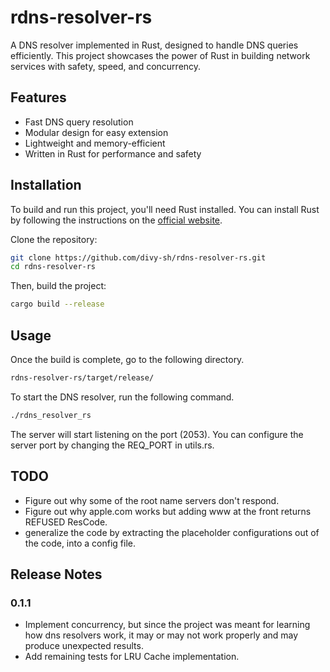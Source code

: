 # rdns-resolver-rs

A DNS resolver implemented in Rust, designed to handle DNS queries efficiently. This project showcases the power of Rust in building network services with safety, speed, and concurrency.

## Features
- Fast DNS query resolution
- Modular design for easy extension
- Lightweight and memory-efficient
- Written in Rust for performance and safety

## Installation

To build and run this project, you'll need Rust installed. You can install Rust by following the instructions on the [official website](https://www.rust-lang.org/).

Clone the repository:

```bash
git clone https://github.com/divy-sh/rdns-resolver-rs.git
cd rdns-resolver-rs
```

Then, build the project:
```bash
cargo build --release
```

## Usage

Once the build is complete, go to the following directory.
```bash
rdns-resolver-rs/target/release/
```
To start the DNS resolver, run the following command. 
```bash
./rdns_resolver_rs
```
The server will start listening on the port (2053). You can configure the server port by changing the REQ_PORT in utils.rs.

## TODO

- Figure out why some of the root name servers don't respond.
- Figure out why apple.com works but adding www at the front returns REFUSED ResCode.
- generalize the code by extracting the placeholder configurations out of the code, into a config file.

## Release Notes

### 0.1.1

- Implement concurrency, but since the project was meant for learning how dns resolvers work, it may or may not work properly and may produce unexpected results.
- Add remaining tests for LRU Cache implementation.
